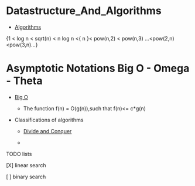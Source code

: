 # Datastructure_And_Algorithms
  * [Algorithms](https://docs.google.com/document/d/1VsTYpN0uILWEBRk7ZFj5E38FxF0lp442qlHMAra_RVA/edit)
  
{1 < log n < sqrt(n) < n log n <{ n }< pow(n,2) < pow(n,3) ...<pow(2,n)<pow(3,n)...}
       
                         
 
# Asymptotic Notations Big O - Omega - Theta
  * [Big O](https://www.youtube.com/watch?v=Nd0XDY-jVHs&list=PLDN4rrl48XKpZkf03iYFl-O29szjTrs_O&index=12)
  
    * The function f(n) = O(g(n)),such that f(n)<= c*g(n) 
   


* Classifications of algorithms
   *   [Divide and Conquer](https://www.youtube.com/watch?v=2Rr2tW9zvRg)
   
   *   
TODO lists

[X] linear search

[ ] binary search
